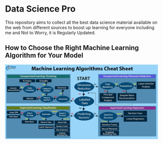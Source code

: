 # Data Science Pro
This repository aims to collect all the best data science material available on the web from different sources to boost up learning for everyone including me and Not to Worry, it is Regularly Updated.

## How to Choose the Right Machine Learning Algorithm for Your Model

![](Readme%20Image/Best%20Machine%20Learning%20Algorithms%20choosing%20guide.jpeg)
